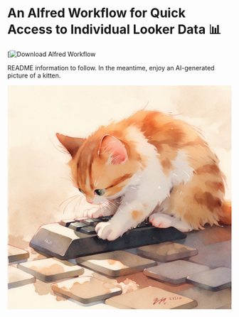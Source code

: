 # An Alfred Workflow for Quick Access to Individual Looker Data 📊

[![Download Alfred Workflow](https://github.com/connorhipps/alfred-looker-search/blob/75fd91b6f16c3664540909286f0666d3253ae030/HC%20Looker%20Data.alfredworkflow)

README information to follow. In the meantime, enjoy an AI-generated picture of a kitten. 

![Cat Image](cat.png)
